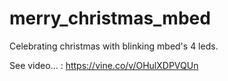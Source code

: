 # merry_christmas_mbed
Celebrating christmas with blinking mbed's 4 leds.

See video... : https://vine.co/v/OHulXDPVQUn
